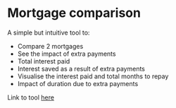 # Mortgage comparison
A simple but intuitive tool to:
- Compare 2 mortgages
- See the impact of extra payments
- Total interest paid
- Interest saved as a result of extra payments
- Visualise the interest paid and total months to repay
- Impact of duration due to extra payments

Link to tool [here](https://kar-ven.github.io/mortgage-compare/)
